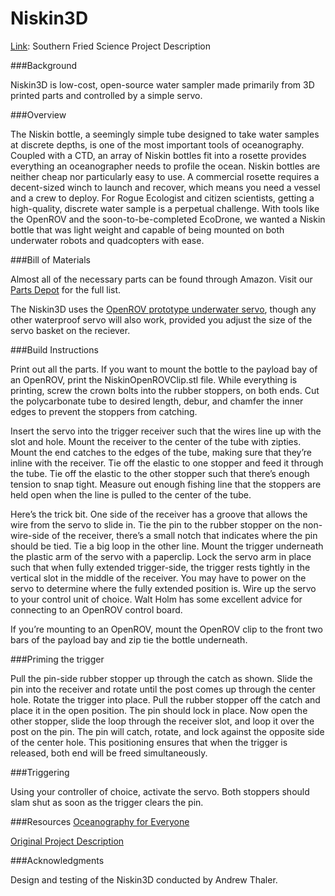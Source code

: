 Niskin3D
========

[Link](http://www.southernfriedscience.com/?p=18730): Southern Fried Science Project Description

###Background

Niskin3D is low-cost, open-source water sampler made primarily from 3D printed parts and controlled by a simple servo. 

###Overview

The Niskin bottle, a seemingly simple tube designed to take water samples at discrete depths, is one of the most important tools of oceanography. Coupled with a CTD, an array of Niskin bottles fit into a rosette provides everything an oceanographer needs to profile the ocean. Niskin bottles are neither cheap nor particularly easy to use. A commercial rosette requires a decent-sized winch to launch and recover, which means you need a vessel and a crew to deploy. For Rogue Ecologist and citizen scientists, getting a high-quality, discrete water sample is a perpetual challenge. With tools like the OpenROV and the soon-to-be-completed EcoDrone, we wanted a Niskin bottle that was light weight and capable of being mounted on both underwater robots and quadcopters with ease.

###Bill of Materials

Almost all of the necessary parts can be found through Amazon. Visit our [Parts Depot](http://oceanographyforeveryone.com/depot.html) for the full list. 

The Niskin3D uses the [OpenROV prototype underwater servo](http://store.openrov.com/collections/experimental/products/prototype-underwater-servo), though any other waterproof servo will also work, provided you adjust the size of the servo basket on the reciever. 

###Build Instructions

Print out all the parts. If you want to mount the bottle to the payload bay of an OpenROV, print the NiskinOpenROVClip.stl file. While everything is printing, screw the crown bolts into the rubber stoppers, on both ends. Cut the polycarbonate tube to desired length, debur, and chamfer the inner edges to prevent the stoppers from catching.

Insert the servo into the trigger receiver such that the wires line up with the slot and hole. Mount the receiver to the center of the tube with zipties. Mount the end catches to the edges of the tube, making sure that they’re inline with the receiver. Tie off the elastic to one stopper and feed it through the tube. Tie off the elastic to the other stopper such that there’s enough tension to snap tight. Measure out enough fishing line that the stoppers are held open when the line is pulled to the center of the tube.

Here’s the trick bit. One side of the receiver has a groove that allows the wire from the servo to slide in. Tie the pin to the rubber stopper on the non-wire-side of the receiver, there’s a small notch that indicates where the pin should be tied. Tie a big loop in the other line. Mount the trigger underneath the plastic arm of the servo with a paperclip. Lock the servo arm in place such that when fully extended trigger-side, the trigger rests tightly in the vertical slot in the middle of the receiver. You may have to power on the servo to determine where the fully extended position is. Wire up the servo to your control unit of choice. Walt Holm has some excellent advice for connecting to an OpenROV control board.

If you’re mounting to an OpenROV, mount the OpenROV clip to the front two bars of the payload bay and zip tie the bottle underneath.

###Priming the trigger

Pull the pin-side rubber stopper up through the catch as shown. Slide the pin into the receiver and rotate until the post comes up through the center hole. Rotate the trigger into place. Pull the rubber stopper off the catch and place it in the open position. The pin should lock in place. Now open the other stopper, slide the loop through the receiver slot, and loop it over the post on the pin. The pin will catch, rotate, and lock against the opposite side of the center hole. This positioning ensures that when the trigger is released, both end will be freed simultaneously.

###Triggering

Using your controller of choice, activate the servo. Both stoppers should slam shut as soon as the trigger clears the pin.

###Resources
[Oceanography for Everyone](http://oceanographyforeveryone.com/)

[Original Project Description](http://www.southernfriedscience.com/?p=18730)

###Acknowledgments 

Design and testing of the Niskin3D conducted by Andrew Thaler.
